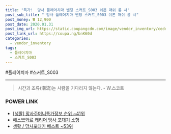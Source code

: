```yaml
--- 
title: "특가!  망사 플레어치마 밴딩 스커트_S003 쉬폰 매쉬 롱 샤" 
post_sub_title: " 망사 플레어치마 밴딩 스커트_S003 쉬폰 매쉬 롱 샤" 
post_money: ₩ 12,900 
post_date: 2020.01.31 
post_img_url: https://static.coupangcdn.com/image/vendor_inventory/cedd/41300e78e79a0272ac4bf3b8d0d368d5aa8d64a10c841cc2a28fba127361.jpg 
post_link_url: https://coupa.ng/bnK60d 
categories: 
  - vendor_inventory 
tags: 
  - 플레어치마 
  - 스커트_S003 
--- 
```

  #플레어치마 #스커트_S003 
<hr> 

> 시간과 조류(潮流)는 사람을 기다리지 않는다. - W.스코트 


### POWER LINK

* <a href="https://blog.naver.com/fasyy4321/221770837422" target="_blank"> [생활] 망사주머니특가정보 순위 ~41위</a>
* <a href="https://blog.naver.com/sakai111/221780335565" target="_blank">에스쁘와르 캐리어 망사 포대기 소형</a>
* <a href="https://blog.naver.com/santokki14/221780204911" target="_blank">생활 / 망사포대기 베스트 ~53위</a>

